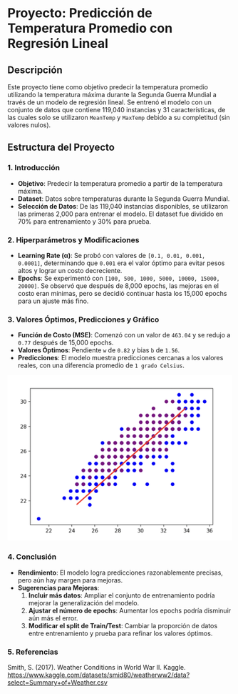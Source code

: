 # Proyecto: Predicción de Temperatura Promedio con Regresión Lineal

## Descripción

Este proyecto tiene como objetivo predecir la temperatura promedio utilizando la temperatura máxima durante la Segunda Guerra Mundial a través de un modelo de regresión lineal. Se entrenó el modelo con un conjunto de datos que contiene 119,040 instancias y 31 características, de las cuales solo se utilizaron `MeanTemp` y `MaxTemp` debido a su completitud (sin valores nulos).

## Estructura del Proyecto

### 1. Introducción
- **Objetivo**: Predecir la temperatura promedio a partir de la temperatura máxima.
- **Dataset**: Datos sobre temperaturas durante la Segunda Guerra Mundial.
- **Selección de Datos**: De las 119,040 instancias disponibles, se utilizaron las primeras 2,000 para entrenar el modelo. El dataset fue dividido en 70% para entrenamiento y 30% para prueba.

### 2. Hiperparámetros y Modificaciones
- **Learning Rate (α)**: Se probó con valores de `[0.1, 0.01, 0.001, 0.0001]`, determinando que `0.001` era el valor óptimo para evitar pesos altos y lograr un costo decreciente.
- **Epochs**: Se experimentó con `[100, 500, 1000, 5000, 10000, 15000, 20000]`. Se observó que después de 8,000 epochs, las mejoras en el costo eran mínimas, pero se decidió continuar hasta los 15,000 epochs para un ajuste más fino.

### 3. Valores Óptimos, Predicciones y Gráfico
- **Función de Costo (MSE)**: Comenzó con un valor de `463.04` y se redujo a `0.77` después de 15,000 epochs.
- **Valores Óptimos**: Pendiente `w` de `0.82` y bias `b` de `1.56`.
- **Predicciones**: El modelo muestra predicciones cercanas a los valores reales, con una diferencia promedio de `1 grado Celsius`.

![Gráfico de la función hipótesis](https://github.com/Axel3246/TC3006C-Portafolio-Implementacion-1/blob/main/FuncionHipotesis.png?raw=true)

### 4. Conclusión
- **Rendimiento**: El modelo logra predicciones razonablemente precisas, pero aún hay margen para mejoras.
- **Sugerencias para Mejoras**:
  1. **Incluir más datos**: Ampliar el conjunto de entrenamiento podría mejorar la generalización del modelo.
  2. **Ajustar el número de epochs**: Aumentar los epochs podría disminuir aún más el error.
  3. **Modificar el split de Train/Test**: Cambiar la proporción de datos entre entrenamiento y prueba para refinar los valores óptimos.
 
### 5. Referencias

Smith, S. (2017). Weather Conditions in World War II. Kaggle. 
https://www.kaggle.com/datasets/smid80/weatherww2/data?select=Summary+of+Weather.csv 
